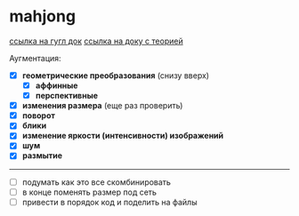 # mahjong

[ссылка на гугл док](https://docs.google.com/document/d/1V7lkHkfduTb-uHQGFfhgvOpx4yODk5_u5v73A3MzqA4/edit#)
[ссылка на доку с теорией](https://docs.google.com/document/d/1aHAfvnS6Ofz6cwM6P9cQ_V7qlH1OirsMqvfHZ1ihgLY/edit)

Аугментация:
 - [X] **геометрические преобразования** (снизу вверх)
    - [X] **аффинные**
    - [X] **перспективные**
 - [X] **изменения размера** (еще раз проверить)
 - [X] **поворот**
 - [X] **блики**
 - [X] **изменение яркости (интенсивности) изображений**
 - [X] **шум**
 - [X] **размытие**

--------------------------------

 - [ ] подумать как это все скомбинировать
 - [ ] в конце поменять размер под сеть
 - [ ] привести в порядок код и поделить на файлы 
